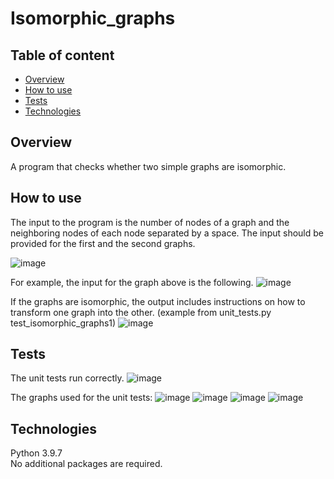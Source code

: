 # Isomorphic_graphs
## Table of content
* [Overview](#overview)
* [How to use](#how-to-use)
* [Tests](#tests)
* [Technologies](#technologies)
## Overview
A program that checks whether two simple graphs are isomorphic.
## How to use
The input to the program is the number of nodes of a graph and the neighboring nodes of each node separated by a space. The input should be provided for the first and the second graphs.

![image](https://github.com/Ahsodecas/Isomorphic_graphs/assets/96869680/2eefeade-6db4-4c1f-90b3-a7ce8f46c9e7)

For example, the input for the graph above is the following.
![image](https://github.com/Ahsodecas/Isomorphic_graphs/assets/96869680/8f55e645-7d2a-4139-8ba9-22dced92d88b)

If the graphs are isomorphic, the output includes instructions on how to transform one graph into the other. (example from unit_tests.py test_isomorphic_graphs1) 
![image](https://github.com/Ahsodecas/Isomorphic_graphs/assets/96869680/3747559a-1028-4b7e-bc2a-8f13b9b9d81d)

## Tests
The unit tests run correctly.
![image](https://github.com/Ahsodecas/Isomorphic_graphs/assets/96869680/9e6f53c0-be29-4bda-94db-4dc1f7ea39ef)

The graphs used for the unit tests:
![image](https://github.com/Ahsodecas/Isomorphic_graphs/assets/96869680/3d7956fa-073c-4085-a9c6-e99239ca9421)
![image](https://github.com/Ahsodecas/Isomorphic_graphs/assets/96869680/3f92ad99-557b-4a17-a945-2f27e0bd9c3a)
![image](https://github.com/Ahsodecas/Isomorphic_graphs/assets/96869680/c65d65d9-99ec-47a3-8613-d64c00a470ed)
![image](https://github.com/Ahsodecas/Isomorphic_graphs/assets/96869680/2cdbd331-5b6e-4653-ab69-13d2ddfa46f2)

## Technologies
Python 3.9.7 \
No additional packages are required.
